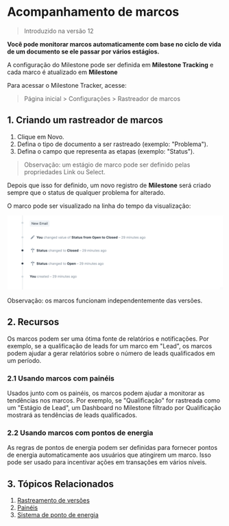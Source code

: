 # Acompanhamento de marcos



> Introduzido na versão 12


**Você pode monitorar marcos automaticamente com base no ciclo de vida de um documento se ele passar por vários estágios.**


A configuração do Milestone pode ser definida em **Milestone Tracking** e cada marco é atualizado em **Milestone**


Para acessar o Milestone Tracker, acesse:
> Página inicial > Configurações > Rastreador de marcos


## 1. Criando um rastreador de marcos


1. Clique em Novo.
2. Defina o tipo de documento a ser rastreado (exemplo: "Problema").
3. Defina o campo que representa as etapas (exemplo: "Status").


> Observação: um estágio de marco pode ser definido pelas propriedades Link ou Select.


Depois que isso for definido, um novo registro de **Milestone** será criado sempre que o status de qualquer problema for alterado.


O marco pode ser visualizado na linha do tempo da visualização:


![Assign](/files/milestone-in-timeline.png)


Observação: os marcos funcionam independentemente das versões.


## 2. Recursos


Os marcos podem ser uma ótima fonte de relatórios e notificações. Por exemplo, se a qualificação de leads for um marco em "Lead", os marcos podem ajudar a gerar relatórios sobre o número de leads qualificados em um período.


### 2.1 Usando marcos com painéis


Usados ​​junto com os painéis, os marcos podem ajudar a monitorar as tendências nos marcos. Por exemplo, se "Qualificação" for rastreada como um "Estágio de Lead", um Dashboard no Milestone filtrado por Qualificação mostrará as tendências de leads qualificados.


### 2.2 Usando marcos com pontos de energia


As regras de pontos de energia podem ser definidas para fornecer pontos de energia automaticamente aos usuários que atingirem um marco. Isso pode ser usado para incentivar ações em transações em vários níveis.


## 3. Tópicos Relacionados


1. [Rastreamento de versões](/docs/pt/using-erpnext/document-versioning)
2. [Painéis](/docs/pt/using-erpnext/dashboard)
3. [Sistema de ponto de energia](/docs/pt/setting-up/energy-point-system)



